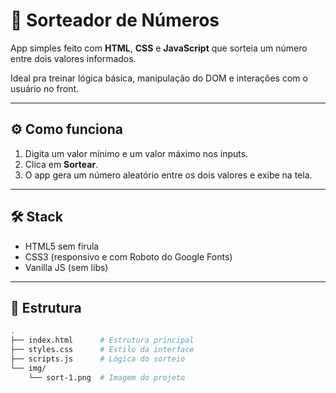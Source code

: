 # 🧪 Sorteador de Números

App simples feito com **HTML**, **CSS** e **JavaScript** que sorteia um número entre dois valores informados.

Ideal pra treinar lógica básica, manipulação do DOM e interações com o usuário no front.

---

## ⚙️ Como funciona

1. Digita um valor mínimo e um valor máximo nos inputs.
2. Clica em **Sortear**.
3. O app gera um número aleatório entre os dois valores e exibe na tela.

---

## 🛠️ Stack

- HTML5 sem firula
- CSS3 (responsivo e com Roboto do Google Fonts)
- Vanilla JS (sem libs)

---

## 🧱 Estrutura

```bash
.
├── index.html      # Estrutura principal
├── styles.css      # Estilo da interface
├── scripts.js      # Lógica do sorteio
└── img/
    └── sort-1.png  # Imagem do projeto

